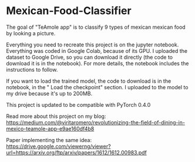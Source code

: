 # Mexican-Food-Classifier

The goal of "TeAmole app" is to classify 9 types of mexican mexican food by looking a picture.

Everything you need to recreate this project is on the jupyter notebook. Everything was coded in Google Colab, because of its GPU. I uploaded the dataset to Google Drive, so you can download it directly (the code to download it is in the notebook). For more details, the notebook includes the instructions to follow.

If you want to load the trained model, the code to download is in the notebook, in the " Load the checkpoint" section. I uploaded to the model to my drive because it's up to 200MB.

This project is updated to be compatible with PyTorch 0.4.0

Read more about this project on my blog: https://medium.com/@viritaromero/revolutionizing-the-field-of-dining-in-mexico-teamole-app-e9ae160df4b8

Paper implementing the same idea: https://drive.google.com/viewerng/viewer?url=https://arxiv.org/ftp/arxiv/papers/1612/1612.00983.pdf
